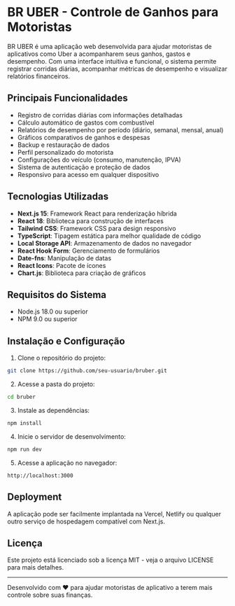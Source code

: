 # BR UBER - Controle de Ganhos para Motoristas

BR UBER é uma aplicação web desenvolvida para ajudar motoristas de aplicativos como Uber a acompanharem seus ganhos, gastos e desempenho. Com uma interface intuitiva e funcional, o sistema permite registrar corridas diárias, acompanhar métricas de desempenho e visualizar relatórios financeiros.

## Principais Funcionalidades

- Registro de corridas diárias com informações detalhadas
- Cálculo automático de gastos com combustível
- Relatórios de desempenho por período (diário, semanal, mensal, anual)
- Gráficos comparativos de ganhos e despesas
- Backup e restauração de dados
- Perfil personalizado do motorista
- Configurações do veículo (consumo, manutenção, IPVA)
- Sistema de autenticação e proteção de dados
- Responsivo para acesso em qualquer dispositivo

## Tecnologias Utilizadas

- **Next.js 15**: Framework React para renderização híbrida
- **React 18**: Biblioteca para construção de interfaces
- **Tailwind CSS**: Framework CSS para design responsivo
- **TypeScript**: Tipagem estática para melhor qualidade de código
- **Local Storage API**: Armazenamento de dados no navegador
- **React Hook Form**: Gerenciamento de formulários
- **Date-fns**: Manipulação de datas
- **React Icons**: Pacote de ícones
- **Chart.js**: Biblioteca para criação de gráficos

## Requisitos do Sistema

- Node.js 18.0 ou superior
- NPM 9.0 ou superior

## Instalação e Configuração

1. Clone o repositório do projeto:
```bash
git clone https://github.com/seu-usuario/bruber.git
```

2. Acesse a pasta do projeto:
```bash
cd bruber
```

3. Instale as dependências:
```bash
npm install
```

4. Inicie o servidor de desenvolvimento:
```bash
npm run dev
```

5. Acesse a aplicação no navegador:
```
http://localhost:3000
```

## Deployment

A aplicação pode ser facilmente implantada na Vercel, Netlify ou qualquer outro serviço de hospedagem compatível com Next.js.

## Licença

Este projeto está licenciado sob a licença MIT - veja o arquivo LICENSE para mais detalhes.

---

Desenvolvido com ❤️ para ajudar motoristas de aplicativo a terem mais controle sobre suas finanças.
